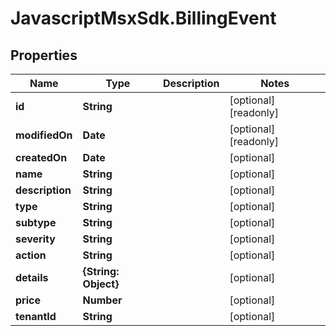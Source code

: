 # JavascriptMsxSdk.BillingEvent

## Properties

Name | Type | Description | Notes
------------ | ------------- | ------------- | -------------
**id** | **String** |  | [optional] [readonly] 
**modifiedOn** | **Date** |  | [optional] [readonly] 
**createdOn** | **Date** |  | [optional] 
**name** | **String** |  | [optional] 
**description** | **String** |  | [optional] 
**type** | **String** |  | [optional] 
**subtype** | **String** |  | [optional] 
**severity** | **String** |  | [optional] 
**action** | **String** |  | [optional] 
**details** | **{String: Object}** |  | [optional] 
**price** | **Number** |  | [optional] 
**tenantId** | **String** |  | [optional] 


